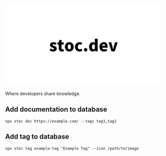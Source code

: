 ![STOC](./static/ogp.png)

Where developers share knowledge.

## Add documentation to database

```
npx stoc doc https://example.com/ --tags tag1,tag2
```

## Add tag to database

```
npx stoc tag example-tag "Example Tag" --icon /path/to/image
```
